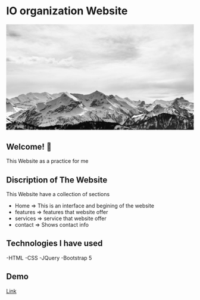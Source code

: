 # IO organization Website
![Design Preview](images/landing.jpg)

## Welcome! 👋

This Website as a practice for me 

 
## Discription of The Website

This Website have a collection of sections 
  - Home     => This is an interface and begining of the website
  - features => features that website offer
  - services => service that website offer
  - contact  => Shows contact info
 

## Technologies I have used
-HTML
-CSS
-JQuery
-Bootstrap 5

## Demo
[Link](https://mohamedkhamismoka.github.io/IO/)

